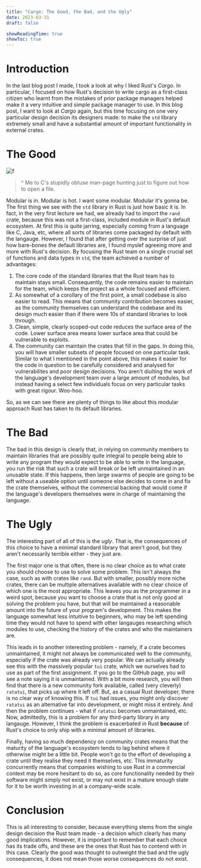 ```yaml
---
title: "Cargo: The Good, the Bad, and the Ugly"
date: 2023-03-31
draft: false

showReadingTime: true
showToc: true
---
```


# Introduction
In the last blog post I made, I took a look at why I liked Rust's *Cargo*. In 
particular, I focused on how Rust's decision to write cargo as a first-class
citizen who learnt from the mistakes of prior package managers helped make it 
a very intuitive and simple package manager to use. In this blog post, I want 
to look at *Cargo* again, but this time focusing on one very particular design 
decision its designers made: to make the `std` library extremely small and have 
a substantial amount of important functionality in external crates.

# The Good 

![f](https://media.giphy.com/media/mBGcwj4nx2qIoTObev/giphy.gif)
> ^ Me to C's stupidly obtuse man-page hunting just to figure out how to open a file.

Modular is in. Modular is hot. I want some modular. Modular it's gonna be. The 
first thing we see with the `std` library in Rust is just how basic it is. In fact,
in the very first lecture we had, we already had to import the `rand` crate,
because this was not a first-class, included module in Rust's default ecosystem.
At first this is quite jarring, especially coming from a language like C, Java,
etc, where all sorts of libraries come packaged by default with the langauge. 
However, I found that after getting over the surprise of just how bare-bones 
the default libraries are, I found myslef agreeing more and more with Rust's 
decision. By focusing the Rust team on a single crucial set of functions and 
data types in `std`, the team achieved a number of advantages:
1. The core code of the standard libraries that the Rust team has to maintain 
stays small. Consequently, the code remains easier to maintain for the team,
which keeps the project as a whole focused and efficient.
2. As somewhat of a corollary of the first point, a small codebase is also 
easier to read. This means that community contribution becomes easier,
as the community themselves can understand the codebase and its design 
much easier than if there were 10s of standard libraries to look through.
3. Clean, simple, clearly scoped-out code reduces the surface area of the code.
Lower surface area means lower surface area that could be vulnerable to exploits.
4. The community can maintain the crates that fill in the gaps. In doing this,
you will have smaller subsets of people focused on one particular task. Similar
to what I mentioned in the point above, this makes it easier for the code in 
question to be carefully considered and analysed for vulnerabilites and poor 
design decisions. You aren't diulting the work of the language's development 
team over a large amount of modules, but instead having a select few individuals
focus on very particular tasks with great rigour. Woo-hoo.

So, as we can see there are plenty of things to like about this modular 
approach Rust has taken to its default libraries.

# The Bad

The bad in this design is clearly that, in relying on community members to 
maintain libraries that are possibly quite integral to people being able to 
write any program they would expect to be able to write in the language, you run
the risk that such a crate will break or be left unmaintained in an unusable state.
If this happens, then large swarms of people are going to be left without a 
useable option until someone else decides to come in and fix the crate themselves,
without the commercial backing that would come if the language's developers themselves
were in charge of maintaining the language.

# The Ugly

The interesting part of all of this is the *ugly*. That is, the consequences of
this choice to have a minimal standard library that aren't good, but they aren't
necessarily terrible either - they just are.

The first major one is that often, there is no clear choice as to what crate
you should choose to use to solve some problem. This isn't always the case, such
as with crates like `rand`. But with smaller, possibly more niche crates, there can
be multiple alternatives available with no clear choice of which one is the most
appropriate. This leaves you as the programmer in a weird spot, because you want 
to choose a crate that is not only good at solving the problem you have, but that 
will be maintained a reasonable amount into the future of your program's development.
This makes the language somewhat less intuitive to beginners, who may be left 
spending time they would not have to spend with other langauges researching 
which modules to use, checking the history of the crates and who the maintainers
are.

This leads in to another interesting problem - namely, if a crate becomes unmaintained,
it might not always be communicated well to the community, especially if the 
crate was already very popular. We can actually already see this with the massively
popular `tui` crate, which we ourselves had to use as part of the first assignment.
If you go to the GitHub page, you will see a note saying it is unmaintained. With 
a bit more research, you will then find that there is a new community fork 
available, called (very cleverly) `ratatui`, that picks up where it left off.
But, as a casual Rust developer, there is no clear way of knowing this. If `tui`
had issues, you might only discover `ratatui` as an alternative far into development,
or might miss it entirely. And then the problem continues - what if `ratatui` becomes
unmaintained, etc. Now, admittedly, this is a problem for any third-party library 
in any langauge. However, I think the problem is exacerbated in Rust **because** 
of Rust's choice to only ship with a minimal amount of libraries.

Finally, having so much dependency on community crates means that the maturity
of the language's ecosystem tends to lag behind where it otherwise might be a little
bit. People won't go to the effort of developing a crate until they realise they 
need it themselves, etc. This immaturity concurrently means that companies wishing
to use Rust in a commercial context may be more hesitant to do so, as core 
functionality needed by their software might simply not exist, or may not exist 
in a mature enough state for it to be worth investing in at a company-wide scale.

# Conclusion

This is all interesting to consider, because everything stems from the single design
decision the Rust team made - a decision which clearly has many good implications.
However, it is important to remember that each choice has its trade offs, and 
these are the ones that Rust has to contend with in this case. Clearly the good 
was thought to outweight the bad and the ugly consequences, it does not mean
those worse consequences do not exist.
